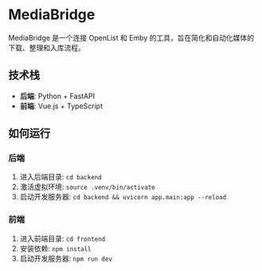 # MediaBridge

MediaBridge 是一个连接 OpenList 和 Emby 的工具，旨在简化和自动化媒体的下载、整理和入库流程。

## 技术栈

- **后端**: Python + FastAPI
- **前端**: Vue.js + TypeScript

## 如何运行

### 后端

1. 进入后端目录: `cd backend`
2. 激活虚拟环境: `source .venv/bin/activate`
3. 启动开发服务器: `cd backend && uvicorn app.main:app --reload`

### 前端

1. 进入前端目录: `cd frontend`
2. 安装依赖: `npm install`
3. 启动开发服务器: `npm run dev`

